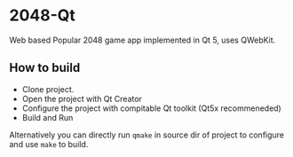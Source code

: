 # 2048-Qt
 Web based Popular 2048 game app implemented in Qt 5, uses QWebKit.


 ## How to build

* Clone project.
* Open the project with Qt Creator
* Configure the project with compitable Qt toolkit (Qt5x recommeneded)
* Build and Run

Alternatively you can directly run `qmake` in source dir of project to configure and use `make` to build.